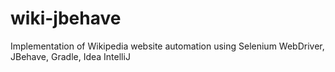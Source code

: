 # wiki-jbehave
Implementation of Wikipedia website automation using Selenium WebDriver, JBehave, Gradle, Idea IntelliJ
